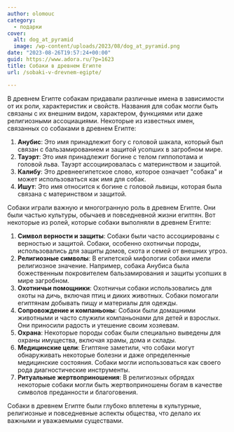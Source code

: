 ```yaml
---
author: olomouc
category:
  - подарки
cover:
  alt: dog_at_pyramid
  image: /wp-content/uploads/2023/08/dog_at_pyramid.png
date: "2023-08-26T19:57:24+00:00"
guid: https://www.adora.ru/?p=1623
title: Собаки в древнем Египте
url: /sobaki-v-drevnem-egipte/

---
```

В древнем Египте собакам придавали различные имена в зависимости от их роли, характеристик и свойств. Названия для собак могли быть связаны с их внешним видом, характером, функциями или даже религиозными ассоциациями. Некоторые из известных имен, связанных со собаками в древнем Египте:

1. **Анубис**: Это имя принадлежит богу с головой шакала, который был связан с бальзамированием и защитой усопших в загробном мире.
1. **Тауэрт**: Это имя принадлежит богине с телом гиппопотама и головой льва. Тауэрт ассоциировалась с материнством и защитой.
1. **Калибу**: Это древнеегипетское слово, которое означает "собака" и может использоваться как имя для собак.
1. **Ишут**: Это имя относится к богине с головой львицы, которая была связана с материнством и защитой.

Собаки играли важную и многогранную роль в древнем Египте. Они были частью культуры, обычаев и повседневной жизни египтян. Вот некоторые из ролей, которые собаки выполняли в древнем Египте:

1. **Символ верности и защиты**: Собаки были часто ассоциированы с верностью и защитой. Собаки, особенно охотничьи породы, использовались для защиты домов, скота и семей от внешних угроз.
1. **Религиозные символы**: В египетской мифологии собаки имели религиозное значение. Например, собака Анубиса была божественным покровителем бальзамирования и защиты усопших в мире загробном.
1. **Охотничьи помощники**: Охотничьи собаки использовались для охоты на дичь, включая птиц и диких животных. Собаки помогали египтянам добывать пищу и материалы для одежды.
1. **Сопровождение и компаньоны**: Собаки были домашними животными и часто служили компаньонами для детей и взрослых. Они приносили радость и утешение своим хозяевам.
1. **Охрана**: Некоторые породы собак были специально выведены для охраны имущества, включая храмы, дома и склады.
1. **Медицинские цели**: Египтяне заметили, что собаки могут обнаруживать некоторые болезни и даже определенные медицинские состояния. Собаки могли использоваться как своего рода диагностические инструменты.
1. **Ритуальные жертвоприношения**: В религиозных обрядах некоторые собаки могли быть жертвоприношены богам в качестве символов преданности и благоговения.

Собаки в древнем Египте были глубоко вплетены в культурные, религиозные и повседневные аспекты общества, что делало их важными и уважаемыми существами.
